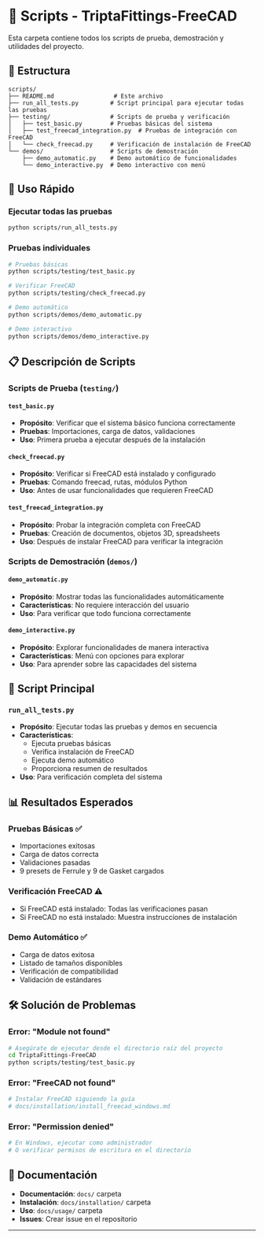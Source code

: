 # 📁 Scripts - TriptaFittings-FreeCAD

Esta carpeta contiene todos los scripts de prueba, demostración y utilidades del proyecto.

## 📂 Estructura

```
scripts/
├── README.md                 # Este archivo
├── run_all_tests.py         # Script principal para ejecutar todas las pruebas
├── testing/                 # Scripts de prueba y verificación
│   ├── test_basic.py        # Pruebas básicas del sistema
│   ├── test_freecad_integration.py  # Pruebas de integración con FreeCAD
│   └── check_freecad.py     # Verificación de instalación de FreeCAD
└── demos/                   # Scripts de demostración
    ├── demo_automatic.py    # Demo automático de funcionalidades
    └── demo_interactive.py  # Demo interactivo con menú
```

## 🚀 Uso Rápido

### Ejecutar todas las pruebas
```bash
python scripts/run_all_tests.py
```

### Pruebas individuales
```bash
# Pruebas básicas
python scripts/testing/test_basic.py

# Verificar FreeCAD
python scripts/testing/check_freecad.py

# Demo automático
python scripts/demos/demo_automatic.py

# Demo interactivo
python scripts/demos/demo_interactive.py
```

## 📋 Descripción de Scripts

### Scripts de Prueba (`testing/`)

#### `test_basic.py`
- **Propósito**: Verificar que el sistema básico funciona correctamente
- **Pruebas**: Importaciones, carga de datos, validaciones
- **Uso**: Primera prueba a ejecutar después de la instalación

#### `check_freecad.py`
- **Propósito**: Verificar si FreeCAD está instalado y configurado
- **Pruebas**: Comando freecad, rutas, módulos Python
- **Uso**: Antes de usar funcionalidades que requieren FreeCAD

#### `test_freecad_integration.py`
- **Propósito**: Probar la integración completa con FreeCAD
- **Pruebas**: Creación de documentos, objetos 3D, spreadsheets
- **Uso**: Después de instalar FreeCAD para verificar la integración

### Scripts de Demostración (`demos/`)

#### `demo_automatic.py`
- **Propósito**: Mostrar todas las funcionalidades automáticamente
- **Características**: No requiere interacción del usuario
- **Uso**: Para verificar que todo funciona correctamente

#### `demo_interactive.py`
- **Propósito**: Explorar funcionalidades de manera interactiva
- **Características**: Menú con opciones para explorar
- **Uso**: Para aprender sobre las capacidades del sistema

## 🔧 Script Principal

### `run_all_tests.py`
- **Propósito**: Ejecutar todas las pruebas y demos en secuencia
- **Características**: 
  - Ejecuta pruebas básicas
  - Verifica instalación de FreeCAD
  - Ejecuta demo automático
  - Proporciona resumen de resultados
- **Uso**: Para verificación completa del sistema

## 📊 Resultados Esperados

### Pruebas Básicas ✅
- Importaciones exitosas
- Carga de datos correcta
- Validaciones pasadas
- 9 presets de Ferrule y 9 de Gasket cargados

### Verificación FreeCAD ⚠️
- Si FreeCAD está instalado: Todas las verificaciones pasan
- Si FreeCAD no está instalado: Muestra instrucciones de instalación

### Demo Automático ✅
- Carga de datos exitosa
- Listado de tamaños disponibles
- Verificación de compatibilidad
- Validación de estándares

## 🛠️ Solución de Problemas

### Error: "Module not found"
```bash
# Asegúrate de ejecutar desde el directorio raíz del proyecto
cd TriptaFittings-FreeCAD
python scripts/testing/test_basic.py
```

### Error: "FreeCAD not found"
```bash
# Instalar FreeCAD siguiendo la guía
# docs/installation/install_freecad_windows.md
```

### Error: "Permission denied"
```bash
# En Windows, ejecutar como administrador
# O verificar permisos de escritura en el directorio
```

## 📖 Documentación

- **Documentación**: `docs/` carpeta
- **Instalación**: `docs/installation/` carpeta
- **Uso**: `docs/usage/` carpeta
- **Issues**: Crear issue en el repositorio

---

